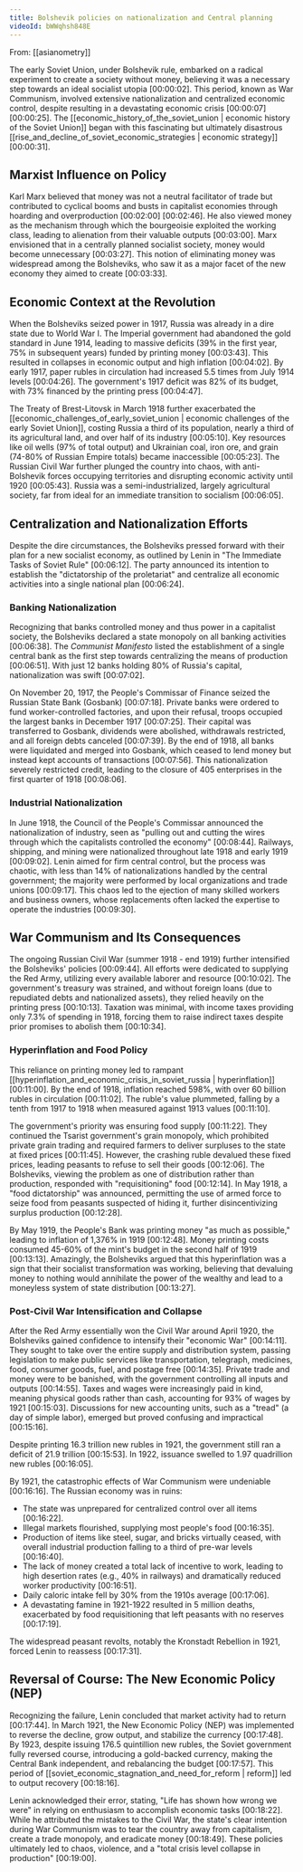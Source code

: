 ```yaml
---
title: Bolshevik policies on nationalization and Central planning
videoId: bWWqhsh848E
---
```


From: [[asianometry]] <br/> 

The early Soviet Union, under Bolshevik rule, embarked on a radical experiment to create a society without money, believing it was a necessary step towards an ideal socialist utopia <a class="yt-timestamp" data-t="00:00:02">[00:00:02]</a>. This period, known as War Communism, involved extensive nationalization and centralized economic control, despite resulting in a devastating economic crisis <a class="yt-timestamp" data-t="00:00:07">[00:00:07]</a> <a class="yt-timestamp" data-t="00:00:25">[00:00:25]</a>. The [[economic_history_of_the_soviet_union | economic history of the Soviet Union]] began with this fascinating but ultimately disastrous [[rise_and_decline_of_soviet_economic_strategies | economic strategy]] <a class="yt-timestamp" data-t="00:00:31">[00:00:31]</a>.

## Marxist Influence on Policy

Karl Marx believed that money was not a neutral facilitator of trade but contributed to cyclical booms and busts in capitalist economies through hoarding and overproduction <a class="yt-timestamp" data-t="00:02:00">[00:02:00]</a> <a class="yt-timestamp" data-t="00:02:46">[00:02:46]</a>. He also viewed money as the mechanism through which the bourgeoisie exploited the working class, leading to alienation from their valuable outputs <a class="yt-timestamp" data-t="00:03:00">[00:03:00]</a>. Marx envisioned that in a centrally planned socialist society, money would become unnecessary <a class="yt-timestamp" data-t="00:03:27">[00:03:27]</a>. This notion of eliminating money was widespread among the Bolsheviks, who saw it as a major facet of the new economy they aimed to create <a class="yt-timestamp" data-t="00:03:33">[00:03:33]</a>.

## Economic Context at the Revolution

When the Bolsheviks seized power in 1917, Russia was already in a dire state due to World War I. The Imperial government had abandoned the gold standard in June 1914, leading to massive deficits (39% in the first year, 75% in subsequent years) funded by printing money <a class="yt-timestamp" data-t="00:03:43">[00:03:43]</a>. This resulted in collapses in economic output and high inflation <a class="yt-timestamp" data-t="00:04:02">[00:04:02]</a>. By early 1917, paper rubles in circulation had increased 5.5 times from July 1914 levels <a class="yt-timestamp" data-t="00:04:26">[00:04:26]</a>. The government's 1917 deficit was 82% of its budget, with 73% financed by the printing press <a class="yt-timestamp" data-t="00:04:47">[00:04:47]</a>.

The Treaty of Brest-Litovsk in March 1918 further exacerbated the [[economic_challenges_of_early_soviet_union | economic challenges of the early Soviet Union]], costing Russia a third of its population, nearly a third of its agricultural land, and over half of its industry <a class="yt-timestamp" data-t="00:05:10">[00:05:10]</a>. Key resources like oil wells (97% of total output) and Ukrainian coal, iron ore, and grain (74-80% of Russian Empire totals) became inaccessible <a class="yt-timestamp" data-t="00:05:23">[00:05:23]</a>. The Russian Civil War further plunged the country into chaos, with anti-Bolshevik forces occupying territories and disrupting economic activity until 1920 <a class="yt-timestamp" data-t="00:05:43">[00:05:43]</a>. Russia was a semi-industrialized, largely agricultural society, far from ideal for an immediate transition to socialism <a class="yt-timestamp" data-t="00:06:05">[00:06:05]</a>.

## Centralization and Nationalization Efforts

Despite the dire circumstances, the Bolsheviks pressed forward with their plan for a new socialist economy, as outlined by Lenin in "The Immediate Tasks of Soviet Rule" <a class="yt-timestamp" data-t="00:06:12">[00:06:12]</a>. The party announced its intention to establish the "dictatorship of the proletariat" and centralize all economic activities into a single national plan <a class="yt-timestamp" data-t="00:06:24">[00:06:24]</a>.

### Banking Nationalization

Recognizing that banks controlled money and thus power in a capitalist society, the Bolsheviks declared a state monopoly on all banking activities <a class="yt-timestamp" data-t="00:06:38">[00:06:38]</a>. The *Communist Manifesto* listed the establishment of a single central bank as the first step towards centralizing the means of production <a class="yt-timestamp" data-t="00:06:51">[00:06:51]</a>. With just 12 banks holding 80% of Russia's capital, nationalization was swift <a class="yt-timestamp" data-t="00:07:02">[00:07:02]</a>.

On November 20, 1917, the People's Commissar of Finance seized the Russian State Bank (Gosbank) <a class="yt-timestamp" data-t="00:07:18">[00:07:18]</a>. Private banks were ordered to fund worker-controlled factories, and upon their refusal, troops occupied the largest banks in December 1917 <a class="yt-timestamp" data-t="00:07:25">[00:07:25]</a>. Their capital was transferred to Gosbank, dividends were abolished, withdrawals restricted, and all foreign debts canceled <a class="yt-timestamp" data-t="00:07:39">[00:07:39]</a>. By the end of 1918, all banks were liquidated and merged into Gosbank, which ceased to lend money but instead kept accounts of transactions <a class="yt-timestamp" data-t="00:07:56">[00:07:56]</a>. This nationalization severely restricted credit, leading to the closure of 405 enterprises in the first quarter of 1918 <a class="yt-timestamp" data-t="00:08:06">[00:08:06]</a>.

### Industrial Nationalization

In June 1918, the Council of the People's Commissar announced the nationalization of industry, seen as "pulling out and cutting the wires through which the capitalists controlled the economy" <a class="yt-timestamp" data-t="00:08:44">[00:08:44]</a>. Railways, shipping, and mining were nationalized throughout late 1918 and early 1919 <a class="yt-timestamp" data-t="00:09:02">[00:09:02]</a>. Lenin aimed for firm central control, but the process was chaotic, with less than 14% of nationalizations handled by the central government; the majority were performed by local organizations and trade unions <a class="yt-timestamp" data-t="00:09:17">[00:09:17]</a>. This chaos led to the ejection of many skilled workers and business owners, whose replacements often lacked the expertise to operate the industries <a class="yt-timestamp" data-t="00:09:30">[00:09:30]</a>.

## War Communism and Its Consequences

The ongoing Russian Civil War (summer 1918 - end 1919) further intensified the Bolsheviks' policies <a class="yt-timestamp" data-t="00:09:44">[00:09:44]</a>. All efforts were dedicated to supplying the Red Army, utilizing every available laborer and resource <a class="yt-timestamp" data-t="00:10:02">[00:10:02]</a>. The government's treasury was strained, and without foreign loans (due to repudiated debts and nationalized assets), they relied heavily on the printing press <a class="yt-timestamp" data-t="00:10:13">[00:10:13]</a>. Taxation was minimal, with income taxes providing only 7.3% of spending in 1918, forcing them to raise indirect taxes despite prior promises to abolish them <a class="yt-timestamp" data-t="00:10:34">[00:10:34]</a>.

### Hyperinflation and Food Policy

This reliance on printing money led to rampant [[hyperinflation_and_economic_crisis_in_soviet_russia | hyperinflation]] <a class="yt-timestamp" data-t="00:11:00">[00:11:00]</a>. By the end of 1918, inflation reached 598%, with over 60 billion rubles in circulation <a class="yt-timestamp" data-t="00:11:02">[00:11:02]</a>. The ruble's value plummeted, falling by a tenth from 1917 to 1918 when measured against 1913 values <a class="yt-timestamp" data-t="00:11:10">[00:11:10]</a>.

The government's priority was ensuring food supply <a class="yt-timestamp" data-t="00:11:22">[00:11:22]</a>. They continued the Tsarist government's grain monopoly, which prohibited private grain trading and required farmers to deliver surpluses to the state at fixed prices <a class="yt-timestamp" data-t="00:11:45">[00:11:45]</a>. However, the crashing ruble devalued these fixed prices, leading peasants to refuse to sell their goods <a class="yt-timestamp" data-t="00:12:06">[00:12:06]</a>. The Bolsheviks, viewing the problem as one of distribution rather than production, responded with "requisitioning" food <a class="yt-timestamp" data-t="00:12:14">[00:12:14]</a>. In May 1918, a "food dictatorship" was announced, permitting the use of armed force to seize food from peasants suspected of hiding it, further disincentivizing surplus production <a class="yt-timestamp" data-t="00:12:28">[00:12:28]</a>.

By May 1919, the People's Bank was printing money "as much as possible," leading to inflation of 1,376% in 1919 <a class="yt-timestamp" data-t="00:12:48">[00:12:48]</a>. Money printing costs consumed 45-60% of the mint's budget in the second half of 1919 <a class="yt-timestamp" data-t="00:13:13">[00:13:13]</a>. Amazingly, the Bolsheviks argued that this hyperinflation was a sign that their socialist transformation was working, believing that devaluing money to nothing would annihilate the power of the wealthy and lead to a moneyless system of state distribution <a class="yt-timestamp" data-t="00:13:27">[00:13:27]</a>.

### Post-Civil War Intensification and Collapse

After the Red Army essentially won the Civil War around April 1920, the Bolsheviks gained confidence to intensify their "economic War" <a class="yt-timestamp" data-t="00:14:11">[00:14:11]</a>. They sought to take over the entire supply and distribution system, passing legislation to make public services like transportation, telegraph, medicines, food, consumer goods, fuel, and postage free <a class="yt-timestamp" data-t="00:14:35">[00:14:35]</a>. Private trade and money were to be banished, with the government controlling all inputs and outputs <a class="yt-timestamp" data-t="00:14:55">[00:14:55]</a>. Taxes and wages were increasingly paid in kind, meaning physical goods rather than cash, accounting for 93% of wages by 1921 <a class="yt-timestamp" data-t="00:15:03">[00:15:03]</a>. Discussions for new accounting units, such as a "tread" (a day of simple labor), emerged but proved confusing and impractical <a class="yt-timestamp" data-t="00:15:16">[00:15:16]</a>.

Despite printing 16.3 trillion new rubles in 1921, the government still ran a deficit of 21.9 trillion <a class="yt-timestamp" data-t="00:15:53">[00:15:53]</a>. In 1922, issuance swelled to 1.97 quadrillion new rubles <a class="yt-timestamp" data-t="00:16:05">[00:16:05]</a>.

By 1921, the catastrophic effects of War Communism were undeniable <a class="yt-timestamp" data-t="00:16:16">[00:16:16]</a>. The Russian economy was in ruins:
*   The state was unprepared for centralized control over all items <a class="yt-timestamp" data-t="00:16:22">[00:16:22]</a>.
*   Illegal markets flourished, supplying most people's food <a class="yt-timestamp" data-t="00:16:35">[00:16:35]</a>.
*   Production of items like steel, sugar, and bricks virtually ceased, with overall industrial production falling to a third of pre-war levels <a class="yt-timestamp" data-t="00:16:40">[00:16:40]</a>.
*   The lack of money created a total lack of incentive to work, leading to high desertion rates (e.g., 40% in railways) and dramatically reduced worker productivity <a class="yt-timestamp" data-t="00:16:51">[00:16:51]</a>.
*   Daily caloric intake fell by 30% from the 1910s average <a class="yt-timestamp" data-t="00:17:06">[00:17:06]</a>.
*   A devastating famine in 1921-1922 resulted in 5 million deaths, exacerbated by food requisitioning that left peasants with no reserves <a class="yt-timestamp" data-t="00:17:19">[00:17:19]</a>.

The widespread peasant revolts, notably the Kronstadt Rebellion in 1921, forced Lenin to reassess <a class="yt-timestamp" data-t="00:17:31">[00:17:31]</a>.

## Reversal of Course: The New Economic Policy (NEP)

Recognizing the failure, Lenin concluded that market activity had to return <a class="yt-timestamp" data-t="00:17:44">[00:17:44]</a>. In March 1921, the New Economic Policy (NEP) was implemented to reverse the decline, grow output, and stabilize the currency <a class="yt-timestamp" data-t="00:17:48">[00:17:48]</a>. By 1923, despite issuing 176.5 quintillion new rubles, the Soviet government fully reversed course, introducing a gold-backed currency, making the Central Bank independent, and rebalancing the budget <a class="yt-timestamp" data-t="00:17:57">[00:17:57]</a>. This period of [[soviet_economic_stagnation_and_need_for_reform | reform]] led to output recovery <a class="yt-timestamp" data-t="00:18:16">[00:18:16]</a>.

Lenin acknowledged their error, stating, "Life has shown how wrong we were" in relying on enthusiasm to accomplish economic tasks <a class="yt-timestamp" data-t="00:18:22">[00:18:22]</a>. While he attributed the mistakes to the Civil War, the state's clear intention during War Communism was to tear the country away from capitalism, create a trade monopoly, and eradicate money <a class="yt-timestamp" data-t="00:18:49">[00:18:49]</a>. These policies ultimately led to chaos, violence, and a "total crisis level collapse in production" <a class="yt-timestamp" data-t="00:19:00">[00:19:00]</a>.